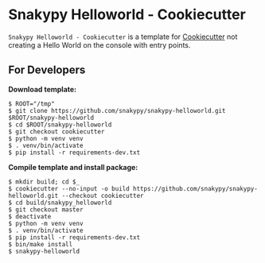 # Snakypy Helloworld - Cookiecutter

`Snakypy Helloworld - Cookiecutter` is a template for [Cookiecutter](https://github.com/cookiecutter/cookiecutter) not creating a Hello World on the console with entry points.


## For Developers

**Download template:**

```
$ ROOT="/tmp"
$ git clone https://github.com/snakypy/snakypy-helloworld.git $ROOT/snakypy-helloworld
$ cd $ROOT/snakypy-helloworld
$ git checkout cookiecutter
$ python -m venv venv
$ . venv/bin/activate
$ pip install -r requirements-dev.txt
```

**Compile template and install package:**

```
$ mkdir build; cd $_
$ cookiecutter --no-input -o build https://github.com/snakypy/snakypy-helloworld.git --checkout cookiecutter
$ cd build/snakypy_helloworld
$ git checkout master
$ deactivate
$ python -m venv venv
$ . venv/bin/activate
$ pip install -r requirements-dev.txt
$ bin/make install
$ snakypy-helloworld
```
